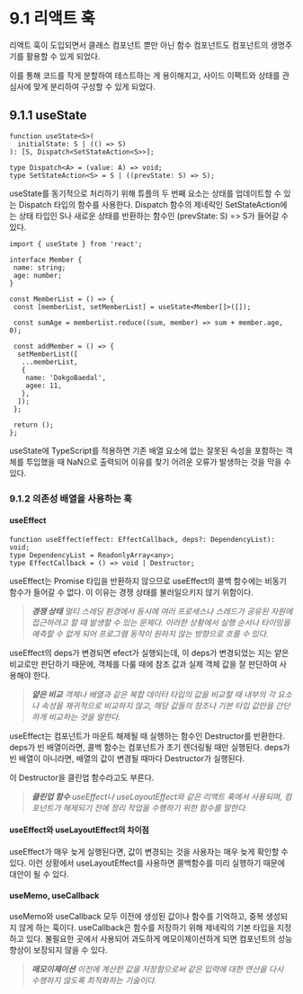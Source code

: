 # 9.1 리액트 훅
리액트 훅이 도입되면서 클래스 컴포넌트 뿐만 아닌 함수 컴포넌트도 컴포넌트의 생명주기를 활용할 수 있게 되었다.

 이를 통해 코드를 작게 분할하여 테스트하는 게 용이해지고, 사이드 이펙트와 상태를 관심사에 맞게 분리하여 구성할 수 있게 되었다.

## 9.1.1 useState

```tsx
function useState<S>(
  initialState: S | (() => S)
): [S, Dispatch<SetStateAction<S>>];

type Dispatch<A> = (value: A) => void;
type SetStateAction<S> = S | ((prevState: S) => S);
```

useState를 동기적으로 처리하기 위해 튜플의 두 번째 요소는 상태를 업데이트할 수 있는 Dispatch 타입의 함수를 사용한다.
Dispatch 함수의 제네릭인 SetStateAction에는 상태 타입인 S나 새로운 상태를 반환하는 함수인 (prevState: S) => S가 들어갈 수 있다.

```tsx
import { useState } from 'react';

interface Member {
 name: string;
 age: number;
}

const MemberList = () => {
 const [memberList, setMemberList] = useState<Member[]>([]);
 
 const sumAge = memberList.reduce((sum, member) => sum + member.age, 0);
 
 const addMember = () => {
  setMemberList([
   ...memberList,
   {
    name: 'DokgoBaedal',
    agee: 11,
   },
  ]);
 };
 
 return ();
};
```

useState에 TypeScript를 적용하면 기존 배열 요소에 없는 잘못된 속성을 포함하는 객체를 투입했을 때 NaN으로 출력되어 이유를 찾기 어려운 오류가 발생하는 것을 막을 수 있다.

### 9.1.2 의존성 배열을 사용하는 훅

#### useEffect

```tsx
function useEffect(effect: EffectCallback, deps?: DependencyList): void;
type DependencyList = ReadonlyArray<any>;
type EffectCallback = () => void | Destructor;
```

useEffect는 Promise 타입을 반환하지 않으므로 useEffect의 콜백 함수에는 비동기 함수가 들어갈 수 없다.
이 이유는 경쟁 상태를 불러일으키지 않기 위함이다.

>***경쟁 상태***
>*멀티 스레딩 환경에서 동시에 여러 프로세스나 스레드가 공유된 자원에 접근하려고 할 때 발생할 수 있는 문제다. 이러한 상황에서 실행 순서나 타이밍을 예측할 수 없게 되어 프로그램 동작이 원하지 않는 방향으로 흐를 수 있다.*

useEffect의 deps가 변경되면 efect가 실행되는데, 이 deps가 변경되었는 지는 얕은 비교로만 판단하기 때문에, 객체를 다룰 때에 참조 값과 실제 객체 값을 잘 판단하여 사용해야 한다.

>***얕은 비교***
>*객체나 배열과 같은 복합 데이터 타입의 값을 비교할 때 내부의 각 요소나 속성을 재귀적으로 비교하지 않고, 해당 값들의 참조나 기본 타입 값만을 간단하게 비교하는 것을 말한다.*

useEffect는 컴포넌트가 마운트 해제될 때 실행하는 함수인 Destructor를 반환한다.
deps가 빈 배열이라면, 콜백 함수는 컴포넌트가 초기 렌더링될 때만 실행된다.
deps가 빈 배열이 아니라면, 배열의 값이 변경될 때마다 Destructor가 실행된다.

이 Destructor을 클린업 함수라고도 부른다.

>***클린업 함수***
>*useEffect나 useLayoutEffect와 같은 리액트 훅에서 사용되며, 컴포넌트가 해제되기 전에 정리 작업을 수행하기 위한 함수를 말한다.*

#### useEffect와 useLayoutEffect의 차이점
useEffect가 매우 늦게 실행된다면, 값이 변경되는 것을 사용자는 매우 늦게 확인할 수 있다. 이런 상황에서 useLayoutEffect를 사용하면 콜백함수를 미리 실행하기 때문에 대안이 될 수 있다.

#### useMemo, useCallback

useMemo와 useCallback 모두 이전에 생성된 값이나 함수를 기억하고, 중복 생성되지 않게 하는 훅이다. 
useCallback은 함수를 저장하기 위해 제네릭의 기본 타입을 지정하고 있다.
불필요한 곳에서 사용되어 과도하게 메모이제이션하게 되면 컴포넌트의 성능 향상이 보장되지 않을 수 있다.

>***메모이제이션***
>*이전에 계산한 값을 저장함으로써 같은 입력에 대한 연산을 다시 수행하지 않도록 최적화하는 기술이다.*
